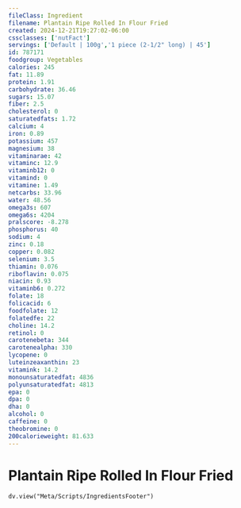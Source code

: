 ```yaml
---
fileClass: Ingredient
filename: Plantain Ripe Rolled In Flour Fried
created: 2024-12-21T19:27:02-06:00
cssclasses: ['nutFact']
servings: ['Default | 100g','1 piece (2-1/2" long) | 45']
id: 787171
foodgroup: Vegetables
calories: 245
fat: 11.89
protein: 1.91
carbohydrate: 36.46
sugars: 15.07
fiber: 2.5
cholesterol: 0
saturatedfats: 1.72
calcium: 4
iron: 0.89
potassium: 457
magnesium: 38
vitaminarae: 42
vitaminc: 12.9
vitaminb12: 0
vitamind: 0
vitamine: 1.49
netcarbs: 33.96
water: 48.56
omega3s: 607
omega6s: 4204
pralscore: -8.278
phosphorus: 40
sodium: 4
zinc: 0.18
copper: 0.082
selenium: 3.5
thiamin: 0.076
riboflavin: 0.075
niacin: 0.93
vitaminb6: 0.272
folate: 18
folicacid: 6
foodfolate: 12
folatedfe: 22
choline: 14.2
retinol: 0
carotenebeta: 344
carotenealpha: 330
lycopene: 0
luteinzeaxanthin: 23
vitamink: 14.2
monounsaturatedfat: 4836
polyunsaturatedfat: 4813
epa: 0
dpa: 0
dha: 0
alcohol: 0
caffeine: 0
theobromine: 0
200calorieweight: 81.633
---
```


# Plantain Ripe Rolled In Flour Fried

```dataviewjs
dv.view("Meta/Scripts/IngredientsFooter")
```